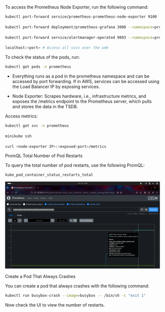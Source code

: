 To access the Prometheus Node Exporter, run the following command:

```bash
kubectl port-forward service/prometheus-prometheus-node-exporter 9100 --namespace=prometheus

kubectl port-forward deployment/prometheus-grafana 3000 --namespace=prometheus # To access Grafana

kubectl port-forward service/alertmanager-operated 9093 --namespace=prometheus # To access Alert-Manager

localhost:<port> # Access all svcs over the web

```
To check the status of the pods, run:

```bash
kubectl get pods -n prometheus
```

- Everything runs as a pod in the prometheus namespace and can be accessed by port forwarding. If in AWS, services can be accessed using the Load Balancer IP by exposing services.

- Node Exporter: Scrapes hardware, i.e., infrastructure metrics, and exposes the /metrics endpoint to the Prometheus server, which pulls and stores the data in the TSDB.

Access metrics:

```bash
kubectl get svc -n prometheus

minikube ssh

curl <node-exporter IP>:<exposed-port>/metrics
```

PromQL
Total Number of Pod Restarts

To query the total number of pod restarts, use the following PromQL:

```bash
kube_pod_container_status_restarts_total
```
![PromQL](https://raw.githubusercontent.com/RanjanPRS/Monitoring-and-Logging/main/PROMETHEUS/kube_pod_container_status_restarts_total.png)

Create a Pod That Always Crashes

You can create a pod that always crashes with the following command:

```bash
kubectl run busybox-crash --image=busybox -- /bin/sh -c "exit 1"
```

Now check the UI to view the number of restarts.

